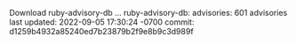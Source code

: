 Download ruby-advisory-db ...
ruby-advisory-db:
  advisories:	601 advisories
  last updated:	2022-09-05 17:30:24 -0700
  commit:	d1259b4932a85240ed7b23879b2f9e8b9c3d989f
